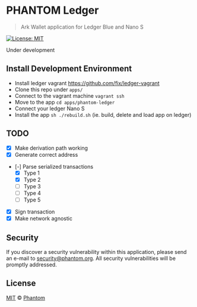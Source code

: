 # PHANTOM Ledger

> Ark Wallet application for Ledger Blue and Nano S

[![License: MIT](https://badgen.now.sh/badge/license/MIT/green)](https://opensource.org/licenses/MIT)

Under development

## Install Development Environment

- Install ledger vagrant https://github.com/fix/ledger-vagrant
- Clone this repo under `apps/`
- Connect to the vagrant machine `vagrant ssh`
- Move to the app `cd apps/phantom-ledger`
- Connect your ledger Nano S
- Install the app `sh ./rebuild.sh` (ie. build, delete and load app on ledger)

## TODO

- [x] Make derivation path working
- [x] Generate correct address
- [-] Parse serialized transactions
  - [x] Type 1
  - [x] Type 2
  - [ ] Type 3
  - [ ] Type 4
  - [ ] Type 5
- [x] Sign transaction
- [x] Make network agnostic

## Security

If you discover a security vulnerability within this application, please send an e-mail to security@phantom.org. All security vulnerabilities will be promptly addressed.

## License

[MIT](LICENSE) © [Phantom](https://phantom.org/)
